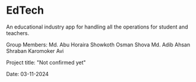 # EdTech
An educational industry app for handling all the operations for student and teachers. 

Group Members:
Md. Abu Horaira
Showkoth Osman Shova
Md. Adib Ahsan
Shraban Karomoker Avi

Project title: "Not confirmed yet"

Date: 03-11-2024
